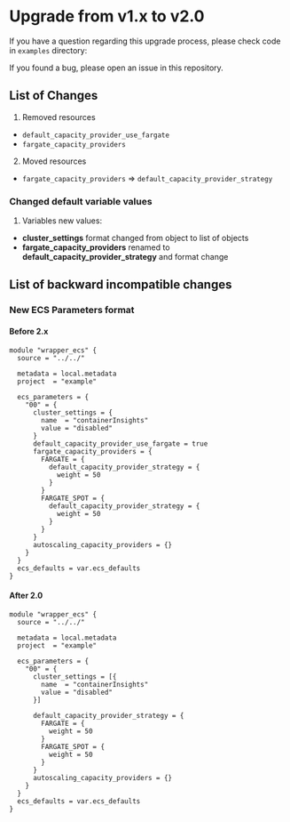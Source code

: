 # Upgrade from v1.x to v2.0

If you have a question regarding this upgrade process, please check code in `examples` directory:

If you found a bug, please open an issue in this repository.

## List of Changes

1. Removed resources

  - `default_capacity_provider_use_fargate`
  - `fargate_capacity_providers`

2. Moved resources

  - `fargate_capacity_providers` => `default_capacity_provider_strategy`

### Changed default variable values

1. Variables new values:

  - **cluster_settings** format changed from object to list of objects
  - **fargate_capacity_providers** renamed to **default_capacity_provider_strategy** and format change

## List of backward incompatible changes

### New ECS Parameters format

#### Before 2.x

```hcl
module "wrapper_ecs" {
  source = "../../"

  metadata = local.metadata
  project  = "example"

  ecs_parameters = {
    "00" = {
      cluster_settings = {
        name  = "containerInsights"
        value = "disabled"
      }
      default_capacity_provider_use_fargate = true
      fargate_capacity_providers = {
        FARGATE = {
          default_capacity_provider_strategy = {
            weight = 50
          }
        }
        FARGATE_SPOT = {
          default_capacity_provider_strategy = {
            weight = 50
          }
        }
      }
      autoscaling_capacity_providers = {}
    }
  }
  ecs_defaults = var.ecs_defaults
}
```

#### After 2.0

```hcl
module "wrapper_ecs" {
  source = "../../"

  metadata = local.metadata
  project  = "example"

  ecs_parameters = {
    "00" = {
      cluster_settings = [{
        name  = "containerInsights"
        value = "disabled"
      }]

      default_capacity_provider_strategy = {
        FARGATE = {
          weight = 50
        }
        FARGATE_SPOT = {
          weight = 50
        }
      }
      autoscaling_capacity_providers = {}
    }
  }
  ecs_defaults = var.ecs_defaults
}
```